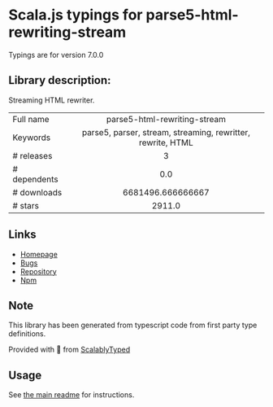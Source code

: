 
# Scala.js typings for parse5-html-rewriting-stream

Typings are for version 7.0.0

## Library description:
Streaming HTML rewriter.

|                    |                 |
| ------------------ | :-------------: |
| Full name          | parse5-html-rewriting-stream |
| Keywords           | parse5, parser, stream, streaming, rewritter, rewrite, HTML |
| # releases         | 3 |
| # dependents       | 0.0 |
| # downloads        | 6681496.666666667 |
| # stars            | 2911.0 |

## Links
- [Homepage](https://github.com/inikulin/parse5)
- [Bugs](https://github.com/inikulin/parse5/issues)
- [Repository](https://github.com/inikulin/parse5)
- [Npm](https://www.npmjs.com/package/parse5-html-rewriting-stream)
    


## Note
This library has been generated from typescript code from first party type definitions.

Provided with :purple_heart: from [ScalablyTyped](https://github.com/oyvindberg/ScalablyTyped)

## Usage
See [the main readme](../../readme.md) for instructions.



